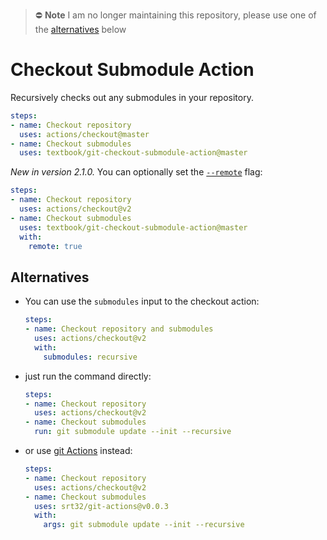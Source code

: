 > ⛔ **Note** I am no longer maintaining this repository, please use one of the [alternatives](#alternatives) below

# Checkout Submodule Action

Recursively checks out any submodules in your repository.

```yml
steps:
- name: Checkout repository
  uses: actions/checkout@master
- name: Checkout submodules
  uses: textbook/git-checkout-submodule-action@master
```

*New in version 2.1.0.* You can optionally set the [`--remote`][2] flag:

```yml
steps:
- name: Checkout repository
  uses: actions/checkout@v2
- name: Checkout submodules
  uses: textbook/git-checkout-submodule-action@master
  with:
    remote: true
```

## Alternatives

- You can use the `submodules` input to the checkout action:

    ```yml
    steps:
    - name: Checkout repository and submodules
      uses: actions/checkout@v2
      with:
        submodules: recursive
    ```

- just run the command directly:

    ```yml
    steps:
    - name: Checkout repository
      uses: actions/checkout@v2
    - name: Checkout submodules
      run: git submodule update --init --recursive
    ```

- or use [git Actions][1] instead:

    ```yml
    steps:
    - name: Checkout repository
      uses: actions/checkout@v2
    - name: Checkout submodules
      uses: srt32/git-actions@v0.0.3
      with:
        args: git submodule update --init --recursive
    ```

  [1]: https://github.com/marketplace/actions/git-actions
  [2]: https://git-scm.com/docs/git-submodule#Documentation/git-submodule.txt---remote
